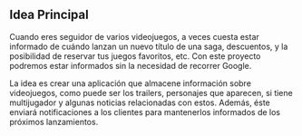  
##  **Idea  Principal**

Cuando eres seguidor de varios videojuegos, a veces cuesta estar informado de cuándo lanzan un nuevo título de una saga, descuentos, y la posibilidad de reservar tus juegos favoritos, etc. Con este proyecto podremos estar informados sin la necesidad de recorrer Google.

La idea es crear una aplicación que almacene información sobre videojuegos, como puede ser los trailers, personajes que aparecen, si tiene multijugador y algunas noticias relacionadas con estos. Además, éste enviará notificaciones a los clientes para mantenerlos informados de los próximos lanzamientos.
